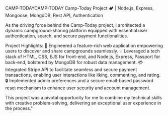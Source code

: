 
CAMP-TODAYCAMP-TODAY
Camp-Today Project 🏕️ | Node.js, Express, Mongoose, MongoDB, Rest API, Authentication

As the driving force behind the Camp-Today project, I architected a dynamic campground-sharing platform equipped with essential user authentication, search, and secure payment functionalities.

Project Highlights:
🚀 Engineered a feature-rich web application empowering users to discover and share campgrounds seamlessly.
💡 Leveraged a tech stack of HTML, CSS, EJS for front-end, and Node.js, Express, Passport for back-end, bolstered by MongoDB for robust data management.
💳 Integrated Stripe API to facilitate seamless and secure payment transactions, enabling user interactions like liking, commenting, and rating.
🔒 Implemented admin preferences and a secure email-based password reset mechanism to enhance user security and account management.

This project was a pivotal opportunity for me to combine my technical skills with creative problem-solving, delivering an exceptional user experience in the process."
